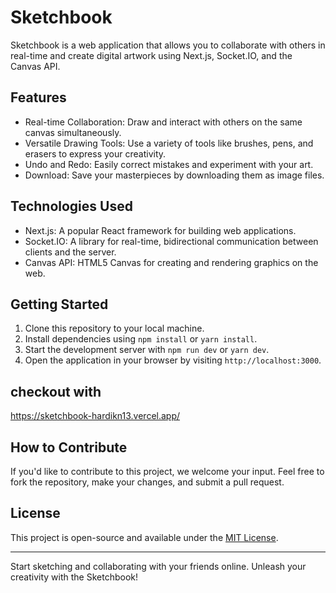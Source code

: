 # Sketchbook

Sketchbook is a web application that allows you to collaborate with others in real-time and create digital artwork using Next.js, Socket.IO, and the Canvas API.

## Features

- Real-time Collaboration: Draw and interact with others on the same canvas simultaneously.
- Versatile Drawing Tools: Use a variety of tools like brushes, pens, and erasers to express your creativity.
- Undo and Redo: Easily correct mistakes and experiment with your art.
- Download: Save your masterpieces by downloading them as image files.

## Technologies Used

- Next.js: A popular React framework for building web applications.
- Socket.IO: A library for real-time, bidirectional communication between clients and the server.
- Canvas API: HTML5 Canvas for creating and rendering graphics on the web.

## Getting Started

1. Clone this repository to your local machine.
2. Install dependencies using `npm install` or `yarn install`.
3. Start the development server with `npm run dev` or `yarn dev`.
4. Open the application in your browser by visiting `http://localhost:3000`.

## checkout with 
https://sketchbook-hardikn13.vercel.app/

## How to Contribute

If you'd like to contribute to this project, we welcome your input. Feel free to fork the repository, make your changes, and submit a pull request.

## License

This project is open-source and available under the [MIT License](LICENSE).

---

Start sketching and collaborating with your friends online. Unleash your creativity with the Sketchbook!
